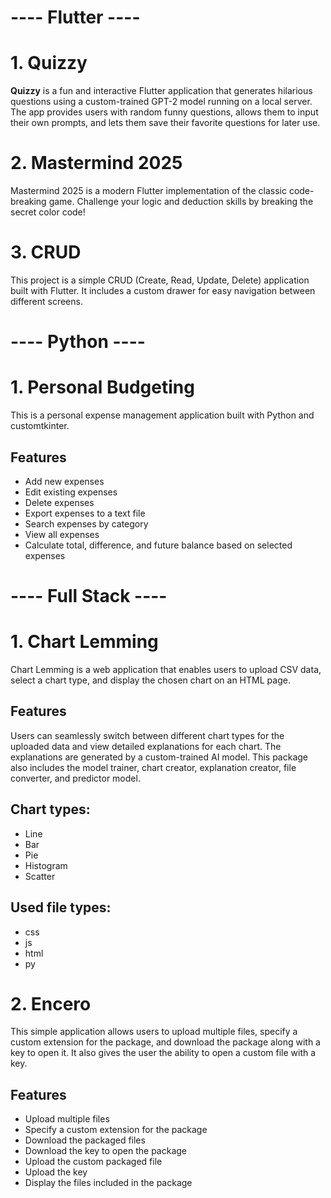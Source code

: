 # ---- Flutter ----

# 1. Quizzy
**Quizzy** is a fun and interactive Flutter application that generates hilarious questions using a custom-trained GPT-2 model running on a local server. The app provides users with random funny questions, allows them to input their own prompts, and lets them save their favorite questions for later use.

# 2. Mastermind 2025
Mastermind 2025 is a modern Flutter implementation of the classic code-breaking game. Challenge your logic and deduction skills by breaking the secret color code!

# 3. CRUD
This project is a simple CRUD (Create, Read, Update, Delete) application built with Flutter. It includes a custom drawer for easy navigation between different screens.

# ---- Python ----

# 1. Personal Budgeting
This is a personal expense management application built with Python and customtkinter.

## Features
- Add new expenses
- Edit existing expenses
- Delete expenses
- Export expenses to a text file
- Search expenses by category
- View all expenses
- Calculate total, difference, and future balance based on selected expenses

# ---- Full Stack ----
# 1. Chart Lemming
Chart Lemming is a web application that enables users to upload CSV data, select a chart type, and display the chosen chart on an HTML page. 

## Features
Users can seamlessly switch between different chart types for the uploaded data and view detailed explanations for each chart. The explanations are generated by a custom-trained AI model. This package also includes the model trainer, chart creator, explanation creator, file converter, and predictor model.

## Chart types:
  - Line
  - Bar
  - Pie
  - Histogram
  - Scatter

## Used file types:
  - css
  - js
  - html
  - py

# 2. Encero
This simple application allows users to upload multiple files, specify a custom extension for the package, and download the package along with a key to open it. It also gives the user the ability to open a custom file with a key.

## Features
  - Upload multiple files
  - Specify a custom extension for the package
  - Download the packaged files
  - Download the key to open the package
  - Upload the custom packaged file
  - Upload the key
  - Display the files included in the package
